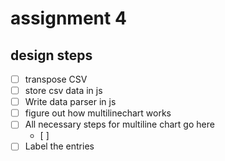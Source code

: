 # assignment 4
## design steps
- [ ] transpose CSV
- [ ] store csv data in js
- [ ] Write data parser in js
- [ ] figure out how multilinechart works
- [ ] All necessary steps for multiline chart go here
    - [ ]
- [ ] Label the entries